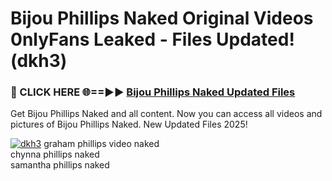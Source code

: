 # Bijou Phillips Naked Original Videos 0nlyFans Leaked - Files Updated! (dkh3)

<h3>🔴 CLICK HERE 🌐==►► <a href="https://tinyurl.com/up5wt9bj" rel="nofollow">Bijou Phillips Naked Updated Files</a></h3>

Get Bijou Phillips Naked and all content. Now you can access all videos and pictures of Bijou Phillips Naked. New Updated Files 2025!

[![dkh3](https://i.imgur.com/ABiUzMV.gif)](https://tinyurl.com/up5wt9bj)
graham phillips video naked<br>
chynna phillips naked<br>
samantha phillips naked